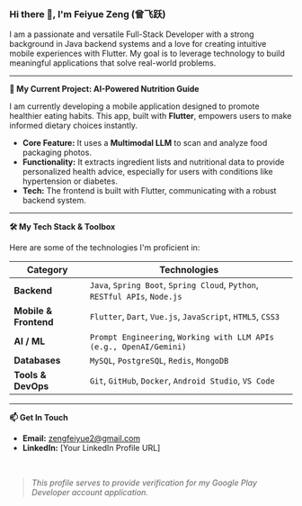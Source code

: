 ### Hi there 👋, I'm Feiyue Zeng (曾飞跃)

I am a passionate and versatile Full-Stack Developer with a strong background in Java backend systems and a love for creating intuitive mobile experiences with Flutter. My goal is to leverage technology to build meaningful applications that solve real-world problems.

---

**🚀 My Current Project: AI-Powered Nutrition Guide**

I am currently developing a mobile application designed to promote healthier eating habits. This app, built with **Flutter**, empowers users to make informed dietary choices instantly.

-   **Core Feature:** It uses a **Multimodal LLM** to scan and analyze food packaging photos.
-   **Functionality:** It extracts ingredient lists and nutritional data to provide personalized health advice, especially for users with conditions like hypertension or diabetes.
-   **Tech:** The frontend is built with Flutter, communicating with a robust backend system.

---

**🛠️ My Tech Stack & Toolbox**

Here are some of the technologies I'm proficient in:

| Category              | Technologies                                                                 |
| --------------------- | ---------------------------------------------------------------------------- |
| **Backend**           | `Java`, `Spring Boot`, `Spring Cloud`, `Python`, `RESTful APIs`, `Node.js`    |
| **Mobile & Frontend** | `Flutter`, `Dart`, `Vue.js`, `JavaScript`, `HTML5`, `CSS3`                     |
| **AI / ML**           | `Prompt Engineering`, `Working with LLM APIs (e.g., OpenAI/Gemini)`            |
| **Databases**         | `MySQL`, `PostgreSQL`, `Redis`, `MongoDB`                                    |
| **Tools & DevOps**    | `Git`, `GitHub`, `Docker`, `Android Studio`, `VS Code`                         |


---

**📫 Get In Touch**

-   **Email:** [zengfeiyue2@gmail.com](mailto:zengfeiyue2@gmail.com)
-   **LinkedIn:** [Your LinkedIn Profile URL]  <!-- ✨ 请在这里替换成您的领英个人主页链接! -->

<br>

>*This profile serves to provide verification for my Google Play Developer account application.*